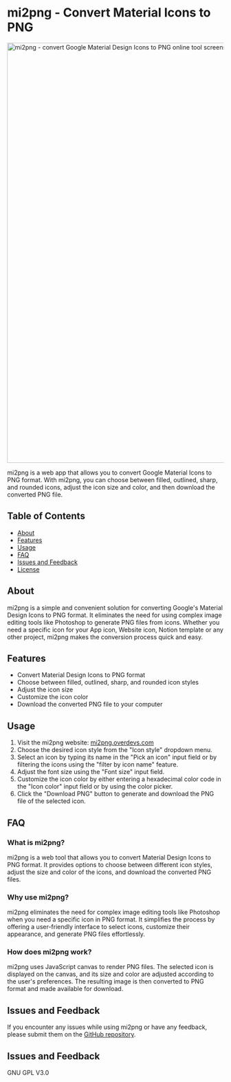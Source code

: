 mi2png - Convert Material Icons to PNG
======================================
<img width="976" alt="mi2png - convert Google Material Design Icons to PNG online tool screenshot" src="https://github.com/avadhesh18/mi2png/assets/7838916/55f2a0a9-c757-45d4-81d1-6813a370b5a7">

mi2png is a web app that allows you to convert Google Material Icons to PNG format. With mi2png, you can choose between filled, outlined, sharp, and rounded icons, adjust the icon size and color, and then download the converted PNG file.

Table of Contents
-----------------

*   [About](#about)
*   [Features](#features)
*   [Usage](#usage)
*   [FAQ](#faq)
*   [Issues and Feedback](#issues-and-feedback)
*   [License](#license)

About
-----

mi2png is a simple and convenient solution for converting Google's Material Design Icons to PNG format. It eliminates the need for using complex image editing tools like Photoshop to generate PNG files from icons. Whether you need a specific icon for your App icon, Website icon, Notion template or any other project, mi2png makes the conversion process quick and easy.

Features
--------

*   Convert Material Design Icons to PNG format
*   Choose between filled, outlined, sharp, and rounded icon styles
*   Adjust the icon size
*   Customize the icon color
*   Download the converted PNG file to your computer

Usage
-----

1.  Visit the mi2png website: [mi2png.overdevs.com](https://mi2png.overdevs.com)
2.  Choose the desired icon style from the "Icon style" dropdown menu.
3.  Select an icon by typing its name in the "Pick an icon" input field or by filtering the icons using the "filter by icon name" feature.
4.  Adjust the font size using the "Font size" input field.
5.  Customize the icon color by either entering a hexadecimal color code in the "Icon color" input field or by using the color picker.
6.  Click the "Download PNG" button to generate and download the PNG file of the selected icon.

FAQ
---

### What is mi2png?

mi2png is a web tool that allows you to convert Material Design Icons to PNG format. It provides options to choose between different icon styles, adjust the size and color of the icons, and download the converted PNG files.

### Why use mi2png?

mi2png eliminates the need for complex image editing tools like Photoshop when you need a specific icon in PNG format. It simplifies the process by offering a user-friendly interface to select icons, customize their appearance, and generate PNG files effortlessly.

### How does mi2png work?

mi2png uses JavaScript canvas to render PNG files. The selected icon is displayed on the canvas, and its size and color are adjusted according to the user's preferences. The resulting image is then converted to PNG format and made available for download.

Issues and Feedback
-------------------

If you encounter any issues while using mi2png or have any feedback, please submit them on the [GitHub repository](https://github.com/avadhesh18/mi2png/issues).

Issues and Feedback
-------------------

GNU GPL V3.0
